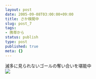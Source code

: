 ```yaml
---
layout: post
date: 2005-09-08T03:00:00+09:00
title: さか検閲中
slug: post_7
tags:
- 携帯から
status: publish
type: post
published: true
meta: {}
---
```

<div class="caption">滅多に見られないゴールの奪い合いを堪能中
</div>
<div class="photo"><img src="http://wo.skr.jp/images/uploads/blog-photo-1126113845.85-0.jpg" /></div>
